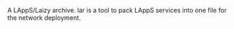 A LAppS/Laizy archive. lar is a tool to pack LAppS services into one file for the network deployment.
